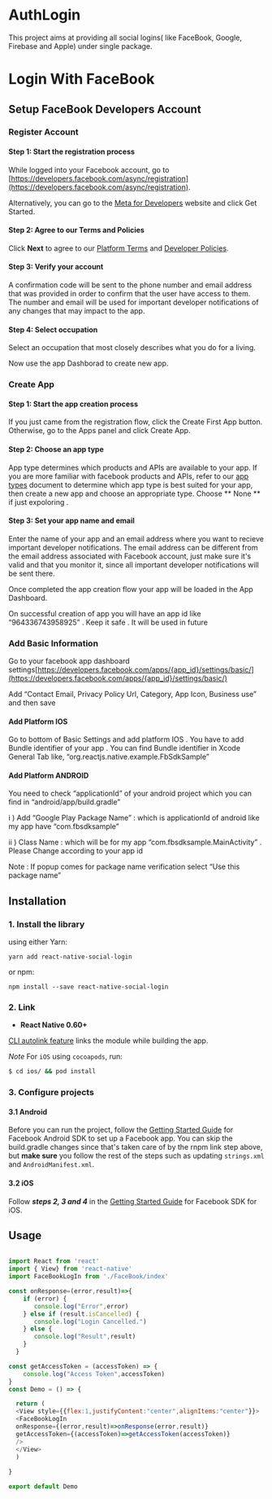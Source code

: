 # AuthLogin

This project aims at providing all social logins( like FaceBook, Google, Firebase and Apple) under single package.
# Login With FaceBook
## Setup FaceBook Developers Account 

### Register Account
#### Step 1: Start the registration process
While logged into your Facebook account, go to [https://developers.facebook.com/async/registration](https://developers.facebook.com/async/registration).

Alternatively, you can go to the [Meta for Developers](https://developers.facebook.com/micro_site/url/?click_from_context_menu=true&country=IN&destination=https%3A%2F%2Fdevelopers.facebook.com%2F&event_type=click&last_nav_impression_id=07Hwa00MwndMYD11B&max_percent_page_viewed=85&max_viewport_height_px=639&max_viewport_width_px=1233&orig_http_referrer=https%3A%2F%2Fdevelopers.facebook.com%2Fdocs%2Fdevelopment%2Fregister%2F&orig_request_uri=https%3A%2F%2Fdevelopers.facebook.com%2Fx%2Fajax%2Ffeedback%2F&region=apac&scrolled=true&session_id=116HQtHYwPIwXSjgx&site=developers) website and click Get Started.

#### Step 2: Agree to our Terms and Policies
Click **Next** to agree to our [Platform Terms](https://developers.facebook.com/micro_site/url/?click_from_context_menu=true&country=IN&destination=https%3A%2F%2Fdevelopers.facebook.com%2Fterms&event_type=click&last_nav_impression_id=0IIsvdnfRXv1fikuU&max_percent_page_viewed=65&max_viewport_height_px=639&max_viewport_width_px=1233&orig_http_referrer=https%3A%2F%2Fdevelopers.facebook.com%2Fdocs%2Fdevelopment%2Fregister%2F&orig_request_uri=https%3A%2F%2Fdevelopers.facebook.com%2Fajax%2Fpagelet%2Fgeneric.php%2FDeveloperNotificationsPayloadPagelet%3Ffb_dtsg_ag%3D--sanitized--%26data%3D%257B%2522businessUserID%2522%253Anull%252C%2522cursor%2522%253Anull%252C%2522length%2522%253A15%252C%2522clientRequestID%2522%253A%2522js_1cm%2522%257D%26__usid%3D6-Trfxbid5gcyy2%253APrfxbia1xw9f33%253A0-Arfxazq17g1d9z-RV%253D6%253AF%253D%26jazoest%3D24838&region=apac&scrolled=true&session_id=116HQtHYwPIwXSjgx&site=developers) and [Developer Policies](https://developers.facebook.com/micro_site/url/?click_from_context_menu=true&country=IN&destination=https%3A%2F%2Fdevelopers.facebook.com%2Fdevpolicy&event_type=click&last_nav_impression_id=0IIsvdnfRXv1fikuU&max_percent_page_viewed=65&max_viewport_height_px=639&max_viewport_width_px=1233&orig_http_referrer=https%3A%2F%2Fdevelopers.facebook.com%2Fdocs%2Fdevelopment%2Fregister%2F&orig_request_uri=https%3A%2F%2Fdevelopers.facebook.com%2Fajax%2Fpagelet%2Fgeneric.php%2FDeveloperNotificationsPayloadPagelet%3Ffb_dtsg_ag%3D--sanitized--%26data%3D%257B%2522businessUserID%2522%253Anull%252C%2522cursor%2522%253Anull%252C%2522length%2522%253A15%252C%2522clientRequestID%2522%253A%2522js_1cm%2522%257D%26__usid%3D6-Trfxbid5gcyy2%253APrfxbia1xw9f33%253A0-Arfxazq17g1d9z-RV%253D6%253AF%253D%26jazoest%3D24838&region=apac&scrolled=true&session_id=116HQtHYwPIwXSjgx&site=developers).


#### Step 3: Verify your account
A confirmation code will be sent to the phone number and email address that was provided in order to confirm that the user have access to them. The number and email will be used for important developer notifications of any changes that may impact to the app.


#### Step 4: Select occupation
Select an occupation that most closely describes what you do for a living.

Now use the app Dashborad to create new app.


### Create App

#### Step 1: Start the app creation process
If you just came from the registration flow, click the Create First App button.
Otherwise, go to the Apps panel and click Create App.

#### Step 2: Choose an app type
App type determines which products and APIs are available to your app. If you are more familiar with facebook products and APIs, refer to our [app types](https://developers.facebook.com/micro_site/url/?click_from_context_menu=true&country=IN&destination=https%3A%2F%2Fdevelopers.facebook.com%2Fdocs%2Fdevelopment%2Fcreate-an-app%2Fapp-dashboard%2Fapp-types&event_type=click&last_nav_impression_id=0E9etjj7qXy7uDoJp&max_percent_page_viewed=90&max_viewport_height_px=639&max_viewport_width_px=1233&orig_http_referrer=https%3A%2F%2Fdevelopers.facebook.com%2Fdocs%2Fdevelopment%2Fcreate-an-app&orig_request_uri=https%3A%2F%2Fdevelopers.facebook.com%2Fajax%2Fdocs%2Fnav%2F%3Fpath1%3Ddevelopment%26path2%3Dcreate-an-app&region=apac&scrolled=true&session_id=116HQtHYwPIwXSjgx&site=developers) document to determine which app type is best suited for your app, then create a new app and choose an appropriate type. Choose ** None ** if just expoloring .

#### Step 3: Set your app name and email
Enter the name of your app and an email address where you want to recieve important developer notifications. The email address can be different from the email address associated with Facebook account, just make sure it's valid and that you monitor it, since all important developer notifications will be sent there.

Once completed the app creation flow your app will be loaded in the App Dashboard.

On successful creation of app you will have an app id like “964336743958925” . Keep it safe . It will be used in future

### Add Basic Information

Go to your facebook app dashboard settings[https://developers.facebook.com/apps/{app_id}/settings/basic/](https://developers.facebook.com/apps/{app_id}/settings/basic/)

Add “Contact Email, Privacy Policy Url, Category, App Icon, Business use” and then save

#### Add Platform IOS

Go to bottom of Basic Settings and add platform IOS . You have to add Bundle identifier of your app . You can find Bundle identifier in Xcode General Tab  like, “org.reactjs.native.example.FbSdkSample”

#### Add Platform ANDROID

You need to check “applicationId” of your android project which you can find in “android/app/build.gradle”

i ) Add “Google Play Package Name” : which is applicationId of android like my app have “com.fbsdksample”

ii ) Class Name : which will be for my app “com.fbsdksample.MainActivity” . Please Change according to your app id

Note : If popup comes for package name verification select “Use this package name”


## Installation

### 1. Install the library

using either Yarn:

```
yarn add react-native-social-login
```

or npm:

```
npm install --save react-native-social-login
```
### 2. Link

- **React Native 0.60+**


[CLI autolink feature](https://github.com/react-native-community/cli/blob/master/docs/autolinking.md) links the module while building the app.

*Note* For `iOS` using `cocoapods`, run:

```bash
$ cd ios/ && pod install
```
### 3. Configure projects

#### 3.1 Android

Before you can run the project, follow the [Getting Started Guide](https://developers.facebook.com/docs/android/getting-started/) for Facebook Android SDK to set up a Facebook app. You can skip the build.gradle changes since that's taken care of by the rnpm link step above, but **make sure** you follow the rest of the steps such as updating `strings.xml` and `AndroidManifest.xml`.

#### 3.2 iOS

Follow ***steps 2, 3 and 4*** in the [Getting Started Guide](https://developers.facebook.com/docs/ios/use-cocoapods) for Facebook SDK for iOS. 

## Usage

```js

import React from 'react'
import { View} from 'react-native'
import FaceBookLogIn from './FaceBook/index'

const onResponse=(error,result)=>{
    if (error) {
       console.log("Error",error)
    } else if (result.isCancelled) {
       console.log("Login Cancelled.")
    } else {
       console.log("Result",result)
    }
  }

const getAccessToken = (accessToken) => {
    console.log("Access Token",accessToken)
}
const Demo = () => {

  return (
  <View style={{flex:1,justifyContent:"center",alignItems:"center"}}>
  <FaceBookLogIn 
  onResponse={(error,result)=>onResponse(error,result)} 
  getAccessToken={(accessToken)=>getAccessToken(accessToken)}
  />
  </View>
  )
  
}

export default Demo

```
